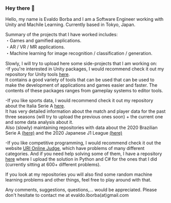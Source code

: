 ### Hey there 👋

Hello, my name is Evaldo Borba and I am a Software Engineer working with Unity and Machile Learning.
Currently based in Tokyo, Japan.

Summary of the projects that I have worked includes:  
・Games and gamified applications.  
・AR / VR / MR applications.  
・Machine learning for image recognition / classification / generation.  

Slowly, I will try to upload here some side-projects that I am working on:  
-If you're interested in Unity packages, I would recommend check it out my repository for Unity tools [here](https://github.com/ewalldo/Packages-Project).  
It contains a good variety of tools that can be used that can be used to make the development of applications and games easier and faster. The contents of these packages ranges from gameplay systems to editor tools.  

-If you like sports data, I would recommend check it out my repository about the Italia Serie A [here](https://github.com/ewalldo/Italia-Serie-A-Data-and-Data-Analysis).  
It has very detailed information about the match and player data for the past three seasons (will try to upload the previous ones soon) + the current one and some data analysis about it.  
Also (slowly) maintaining repositories with data about the 2020 Brazilian Serie A [(here)](https://github.com/ewalldo/Brazil-Serie-A-Data-and-Data-Analysis) and the 2020 Japanese J1 League [(here)](https://github.com/ewalldo/Japan-J1-League-Data-and-Data-Analysis)

-If you like competitive programming, I would recommend check it out the website [URI Online Judge](https://www.urionlinejudge.com.br/judge/en/login), which have problems of many different categories. And if you need help solving some of them, I have a repository [here](https://github.com/ewalldo/URI-OnlineJudge-Problems) where I upload the solution in Python and C# for the ones that I did (currently sitting at 600+ different problems).

If you look at my repositories you will also find some random machine learning problems and other things, feel free to play around with that.  

Any comments, suggestions, questions,... would be appreciated. Please don't hesitate to contact me at evaldo.lborba(at)gmail.com
<!--
**ewalldo/ewalldo** is a ✨ _special_ ✨ repository because its `README.md` (this file) appears on your GitHub profile.

Here are some ideas to get you started:

- 🔭 I’m currently working on ...
- 🌱 I’m currently learning ...
- 👯 I’m looking to collaborate on ...
- 🤔 I’m looking for help with ...
- 💬 Ask me about ...
- 📫 How to reach me: ...
- 😄 Pronouns: ...
- ⚡ Fun fact: ...
-->
